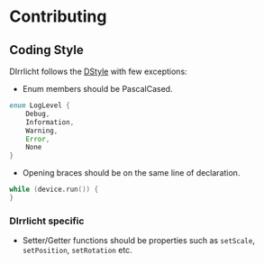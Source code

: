 # Contributing

## Coding Style

DIrrlicht follows the [DStyle](http://dlang.org/dstyle.html) with few exceptions:

* Enum members should be PascalCased.

```D
enum LogLevel {
	Debug,
	Information,
	Warning,
	Error,
	None
}
```

* Opening braces should be on the same line of declaration.

```D
while (device.run()) {
}
```

### DIrrlicht specific

* Setter/Getter functions should be properties such as ```setScale```, ```setPosition```, ```setRotation``` etc.
